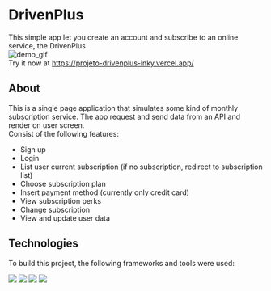 # DrivenPlus

This simple app let you create an account and subscribe to an online service, the DrivenPlus
<br><img src="https://lh3.googleusercontent.com/pw/AL9nZEWZOTcKxNLncid42b3Dda2rIPlaeoGYmWjqgjqNPu5QaYxOQrhjcp_qgJkA_HzlpE2LSRYTd8ETjxurl3jda6jGVY8NfI_A_kUl-qwjWVUdQo16Oh7luWQi7x5zUFLnFRbybpwXxcygyZRjGNXsK_9E=w279-h499-no?authuser=0" alt="demo_gif"/>
<br>Try it now at https://projeto-drivenplus-inky.vercel.app/

## About

This is a single page application that simulates some kind of monthly subscription service. The app request and send data from an API and render on user screen.  
Consist of the following features:

- Sign up
- Login
- List user current subscription (if no subscription, redirect to subscription list)
- Choose subscription plan
- Insert payment method (currently only credit card)
- View subscription perks
- Change subscription
- View and update user data

## Technologies

To build this project, the following frameworks and tools were used:
<p>
<img src="https://img.shields.io/badge/React-20232A?style=for-the-badge&logo=react&logoColor=61DAFB" />
<img src="https://img.shields.io/badge/React_Router-CA4245?style=for-the-badge&logo=react-router&logoColor=white" />
<img src="https://img.shields.io/badge/styled--components-DB7093?style=for-the-badge&logo=styled-components&logoColor=white" />
<img src="https://img.shields.io/badge/axios%20-%2320232a.svg?&style=for-the-badge&color=informational" />
</p>
